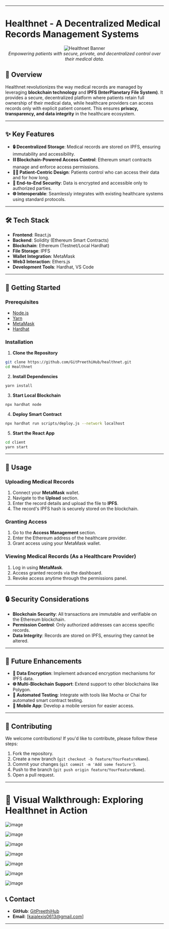 
---
# Healthnet - A Decentralized Medical Records Management Systems
<div align="center">
  <img src="https://github.com/user-attachments/assets/cf0ec1ee-5e4d-4318-a12a-034d5f38a80e" alt="Healthnet Banner" />
  <br />
  <em>Empowering patients with secure, private, and decentralized control over their medical data.</em>
</div>

## 🚀 Overview
Healthnet revolutionizes the way medical records are managed by leveraging **blockchain technology** and **IPFS (InterPlanetary File System)**. It provides a secure, decentralized platform where patients retain full ownership of their medical data, while healthcare providers can access records only with explicit patient consent. This ensures **privacy, transparency, and data integrity** in the healthcare ecosystem.

---

## ✨ Key Features
- **🔒 Decentralized Storage**: Medical records are stored on IPFS, ensuring immutability and accessibility.  
- **⛓ Blockchain-Powered Access Control**: Ethereum smart contracts manage and enforce access permissions.  
- **👩‍⚕️ Patient-Centric Design**: Patients control who can access their data and for how long.  
- **🔐 End-to-End Security**: Data is encrypted and accessible only to authorized parties.  
- **🌐 Interoperable**: Seamlessly integrates with existing healthcare systems using standard protocols.  

---

## 🛠 Tech Stack
- **Frontend**: React.js  
- **Backend**: Solidity (Ethereum Smart Contracts)  
- **Blockchain**: Ethereum (Testnet/Local Hardhat)  
- **File Storage**: IPFS  
- **Wallet Integration**: MetaMask  
- **Web3 Interaction**: Ethers.js  
- **Development Tools**: Hardhat, VS Code  

---

## 🚀 Getting Started

### Prerequisites
- [Node.js](https://nodejs.org/)  
- [Yarn](https://yarnpkg.com/)  
- [MetaMask](https://metamask.io/)  
- [Hardhat](https://hardhat.org/)  

### Installation

1. **Clone the Repository**  
```bash
git clone https://github.com/GitPreethiHub/healthnet.git
cd Healthnet
```

2. **Install Dependencies**  
```bash
yarn install
```

3. **Start Local Blockchain**  
```bash
npx hardhat node
```

4. **Deploy Smart Contract**  
```bash
npx hardhat run scripts/deploy.js --network localhost
```

5. **Start the React App**  
```bash
cd client
yarn start
```

---

## 🎯 Usage

### Uploading Medical Records
1. Connect your **MetaMask** wallet.  
2. Navigate to the **Upload** section.  
3. Enter the record details and upload the file to **IPFS**.  
4. The record's IPFS hash is securely stored on the blockchain.  

### Granting Access
1. Go to the **Access Management** section.  
2. Enter the Ethereum address of the healthcare provider.  
3. Grant access using your MetaMask wallet.  

### Viewing Medical Records (As a Healthcare Provider)
1. Log in using **MetaMask**.  
2. Access granted records via the dashboard.  
3. Revoke access anytime through the permissions panel.  

---

## 🔒 Security Considerations
- **Blockchain Security**: All transactions are immutable and verifiable on the Ethereum blockchain.  
- **Permission Control**: Only authorized addresses can access specific records.  
- **Data Integrity**: Records are stored on IPFS, ensuring they cannot be altered.  

---

## 🚀 Future Enhancements
- **🔐 Data Encryption**: Implement advanced encryption mechanisms for IPFS data.  
- **🌐 Multi-Blockchain Support**: Extend support to other blockchains like Polygon.  
- **🧪 Automated Testing**: Integrate with tools like Mocha or Chai for automated smart contract testing.  
- **📱 Mobile App**: Develop a mobile version for easier access.  

---

## 🤝 Contributing
We welcome contributions! If you'd like to contribute, please follow these steps:  
1. Fork the repository.  
2. Create a new branch (`git checkout -b feature/YourFeatureName`).  
3. Commit your changes (`git commit -m 'Add some feature'`).  
4. Push to the branch (`git push origin feature/YourFeatureName`).  
5. Open a pull request.  

---
# 📸 Visual Walkthrough: Exploring Healthnet in Action
![image](https://github.com/user-attachments/assets/d3301232-496b-4650-81ac-456d531b3d96)

![image](https://github.com/user-attachments/assets/89b678a8-47dd-4d0a-b5b0-03949d76b03c)

![image](https://github.com/user-attachments/assets/3dc6cf8f-747a-44f1-b956-72eeccad4c96)

![image](https://github.com/user-attachments/assets/fe9cf6e1-4642-4b01-bc35-fb701c8fb9d6)

![image](https://github.com/user-attachments/assets/51ede0f6-b68c-4208-8f6e-4c90f110caed)

![image](https://github.com/user-attachments/assets/916097da-f918-407d-95af-e41922255004)

![image](https://github.com/user-attachments/assets/f5f44d5d-8f33-4f75-b5d8-0b8e788b62b4)


## 📞 Contact
- **GitHub**: [GitPreethiHub](https://github.com/GitPreethiHub)  
- **Email**: [kaialexis0613@gmail.com]  

---

